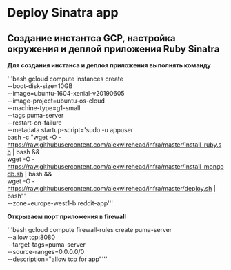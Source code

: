 # Deploy Sinatra app

## Создание инстантса GCP, настройка окружения и деплой приложения Ruby Sinatra

**Для создания инстанса и деплоя приложения выполнять команду**

'''bash
gcloud compute instances create \
  --boot-disk-size=10GB \
  --image=ubuntu-1604-xenial-v20190605 \
  --image-project=ubuntu-os-cloud \
  --machine-type=g1-small \
  --tags puma-server \
  --restart-on-failure \
  --metadata startup-script='sudo -u appuser \
        bash -c "wget -O - https://raw.githubusercontent.com/alexwirehead/infra/master/install_ruby.sh | bash && \
                 wget -O - https://raw.githubusercontent.com/alexwirehead/infra/master/install_mongodb.sh | bash && \
                 wget -O - https://raw.githubusercontent.com/alexwirehead/infra/master/deploy.sh | bash"' \
  --zone=europe-west1-b reddit-app'''

**Открываем порт приложения в firewall**

'''bash
gcloud compute firewall-rules create puma-server \
  --allow tcp:8080 \
  --target-tags=puma-server \
  --source-ranges=0.0.0.0/0 \
  --description="allow tcp for app"'''